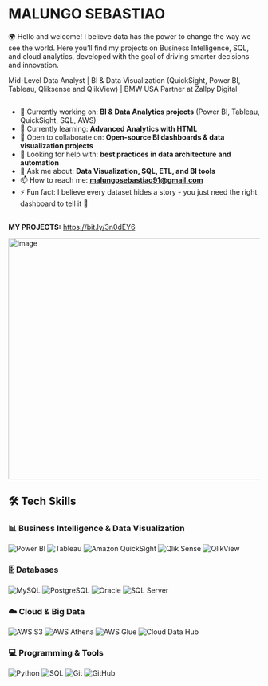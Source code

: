 # MALUNGO SEBASTIAO
🌍 Hello and welcome!
I believe data has the power to change the way we see the world. Here you’ll find my projects on Business Intelligence, SQL, and cloud analytics, developed with the goal of driving smarter decisions and innovation.

Mid-Level Data Analyst | BI & Data Visualization (QuickSight, Power BI, Tableau, Qliksense and QlikView) | BMW USA Partner at Zallpy Digital
## 
- 🔭 Currently working on: **BI & Data Analytics projects** (Power BI, Tableau, QuickSight, SQL, AWS)  
- 🌱 Currently learning: **Advanced Analytics with HTML**  
- 👯 Open to collaborate on: **Open-source BI dashboards & data visualization projects**  
- 🤔 Looking for help with: **best practices in data architecture and automation**  
- 💬 Ask me about: **Data Visualization, SQL, ETL, and BI tools**  
- 📫 How to reach me: **malungosebastiao91@gmail.com**  
- ⚡ Fun fact: I believe every dataset hides a story - you just need the right dashboard to tell it 🚀 
##

**MY PROJECTS:** https://bit.ly/3n0dEY6

<img width="1414" height="484" alt="image" src="https://github.com/user-attachments/assets/0257c55b-0e1c-410b-8617-9ba2812c6fe1" />


##

## 🛠️ Tech Skills

### 📊 Business Intelligence & Data Visualization
![Power BI](https://img.shields.io/badge/Power%20BI-F2C811?style=for-the-badge&logo=power-bi&logoColor=black)
![Tableau](https://img.shields.io/badge/Tableau-E97627?style=for-the-badge&logo=tableau&logoColor=white)
![Amazon QuickSight](https://img.shields.io/badge/Amazon%20QuickSight-232F3E?style=for-the-badge&logo=amazon-aws&logoColor=white)
![Qlik Sense](https://img.shields.io/badge/Qlik%20Sense-009848?style=for-the-badge&logo=qlik&logoColor=white)
![QlikView](https://img.shields.io/badge/QlikView-4CAF50?style=for-the-badge&logo=qlik&logoColor=white)


### 🗄️ Databases
![MySQL](https://img.shields.io/badge/MySQL-4479A1?style=for-the-badge&logo=mysql&logoColor=white)
![PostgreSQL](https://img.shields.io/badge/PostgreSQL-336791?style=for-the-badge&logo=postgresql&logoColor=white)
![Oracle](https://img.shields.io/badge/Oracle-F80000?style=for-the-badge&logo=oracle&logoColor=white)
![SQL Server](https://img.shields.io/badge/SQL%20Server-CC2927?style=for-the-badge&logo=microsoft-sql-server&logoColor=white)

### ☁️ Cloud & Big Data
![AWS S3](https://img.shields.io/badge/AWS%20S3-569A31?style=for-the-badge&logo=amazons3&logoColor=white)
![AWS Athena](https://img.shields.io/badge/AWS%20Athena-232F3E?style=for-the-badge&logo=amazon-aws&logoColor=white)
![AWS Glue](https://img.shields.io/badge/AWS%20Glue-FF9900?style=for-the-badge&logo=amazon-aws&logoColor=white)
![Cloud Data Hub](https://img.shields.io/badge/CDH%20-%20Cloud%20Data%20Hub-4285F4?style=for-the-badge&logo=google-cloud&logoColor=white)

### 💻 Programming & Tools
![Python](https://img.shields.io/badge/Python-3776AB?style=for-the-badge&logo=python&logoColor=white)
![SQL](https://img.shields.io/badge/SQL-003B57?style=for-the-badge&logo=database&logoColor=white)
![Git](https://img.shields.io/badge/Git-F05032?style=for-the-badge&logo=git&logoColor=white)
![GitHub](https://img.shields.io/badge/GitHub-181717?style=for-the-badge&logo=github&logoColor=white)








